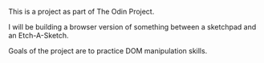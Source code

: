 This is a project as part of The Odin Project.

I will be building a browser version of something between a sketchpad and an Etch-A-Sketch.

Goals of the project are to practice DOM manipulation skills.